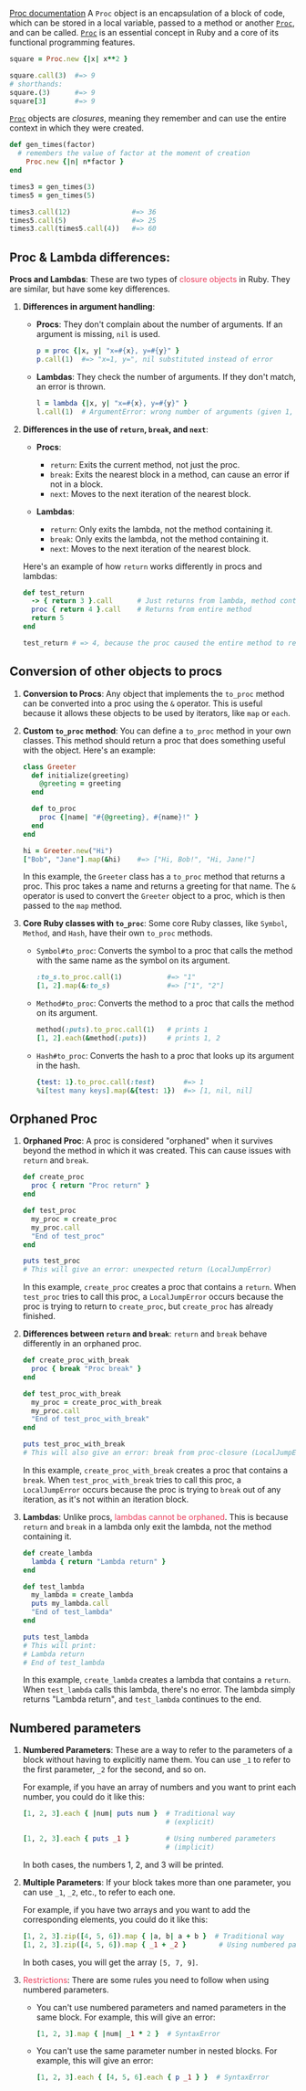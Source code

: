 [Proc documentation](https://docs.ruby-lang.org/en/3.0/Proc.html)
A `Proc` object is an encapsulation of a block of code, which can be stored in a local variable, passed to a method or another [`Proc`](https://docs.ruby-lang.org/en/3.0/Proc.html), and can be called. [`Proc`](https://docs.ruby-lang.org/en/3.0/Proc.html) is an essential concept in Ruby and a core of its functional programming features.

```rb
square = Proc.new {|x| x**2 }

square.call(3)  #=> 9
# shorthands:
square.(3)      #=> 9
square[3]       #=> 9
```

[`Proc`](https://docs.ruby-lang.org/en/3.0/Proc.html) objects are _closures_, meaning they remember and can use the entire context in which they were created.

```rb
def gen_times(factor)
  # remembers the value of factor at the moment of creation
    Proc.new {|n| n*factor } 
end

times3 = gen_times(3)
times5 = gen_times(5)

times3.call(12)               #=> 36
times5.call(5)                #=> 25
times3.call(times5.call(4))   #=> 60
```


## Proc & Lambda differences:

**Procs and Lambdas**: These are two types of <span style='color:#eb3b5a'>closure objects</span> in Ruby. They are similar, but have some key differences.

1. **Differences in argument handling**:

   - **Procs**: They don't complain about the number of arguments. If an argument is missing, `nil` is used.
     ```ruby
     p = proc {|x, y| "x=#{x}, y=#{y}" }
     p.call(1)  #=> "x=1, y=", nil substituted instead of error
     ```

   - **Lambdas**: They check the number of arguments. If they don't match, an error is thrown.
     ```ruby
     l = lambda {|x, y| "x=#{x}, y=#{y}" }
     l.call(1)  # ArgumentError: wrong number of arguments (given 1, expected 2)
     ```

2. **Differences in the use of `return`, `break`, and `next`**:

   - **Procs**:
     - `return`: Exits the current method, not just the proc.
     - `break`: Exits the nearest block in a method, can cause an error if not in a block.
     - `next`: Moves to the next iteration of the nearest block.

   - **Lambdas**:
     - `return`: Only exits the lambda, not the method containing it.
     - `break`: Only exits the lambda, not the method containing it.
     - `next`: Moves to the next iteration of the nearest block.

   Here's an example of how `return` works differently in procs and lambdas:

   ```ruby
   def test_return
     -> { return 3 }.call      # Just returns from lambda, method continues
     proc { return 4 }.call    # Returns from entire method
     return 5
   end

   test_return # => 4, because the proc caused the entire method to return
   ```


## Conversion of other objects to procs

1. **Conversion to Procs**: Any object that implements the `to_proc` method can be converted into a proc using the `&` operator. This is useful because it allows these objects to be used by iterators, like `map` or `each`.

2. **Custom `to_proc` method**: You can define a `to_proc` method in your own classes. This method should return a proc that does something useful with the object. Here's an example:

   ```ruby
   class Greeter
     def initialize(greeting)
       @greeting = greeting
     end

     def to_proc
       proc {|name| "#{@greeting}, #{name}!" }
     end
   end

   hi = Greeter.new("Hi")
   ["Bob", "Jane"].map(&hi)    #=> ["Hi, Bob!", "Hi, Jane!"]
   ```

   In this example, the `Greeter` class has a `to_proc` method that returns a proc. This proc takes a name and returns a greeting for that name. The `&` operator is used to convert the `Greeter` object to a proc, which is then passed to the `map` method.

3. **Core Ruby classes with `to_proc`**: Some core Ruby classes, like `Symbol`, `Method`, and `Hash`, have their own `to_proc` methods.

   - `Symbol#to_proc`: Converts the symbol to a proc that calls the method with the same name as the symbol on its argument.
     ```ruby
     :to_s.to_proc.call(1)           #=> "1"
     [1, 2].map(&:to_s)              #=> ["1", "2"]
     ```

   - `Method#to_proc`: Converts the method to a proc that calls the method on its argument.
     ```ruby
     method(:puts).to_proc.call(1)   # prints 1
     [1, 2].each(&method(:puts))     # prints 1, 2
     ```

   - `Hash#to_proc`: Converts the hash to a proc that looks up its argument in the hash.
     ```ruby
     {test: 1}.to_proc.call(:test)       #=> 1
     %i[test many keys].map(&{test: 1})  #=> [1, nil, nil]
     ```



## Orphaned Proc

1. **Orphaned Proc**: A proc is considered "orphaned" when it survives beyond the method in which it was created. This can cause issues with `return` and `break`.

   ```ruby
   def create_proc
     proc { return "Proc return" }
   end

   def test_proc
     my_proc = create_proc
     my_proc.call
     "End of test_proc"
   end

   puts test_proc
   # This will give an error: unexpected return (LocalJumpError)
   ```

   In this example, `create_proc` creates a proc that contains a `return`. When `test_proc` tries to call this proc, a `LocalJumpError` occurs because the proc is trying to return to `create_proc`, but `create_proc` has already finished.

2. **Differences between `return` and `break`**: `return` and `break` behave differently in an orphaned proc.

   ```ruby
   def create_proc_with_break
     proc { break "Proc break" }
   end

   def test_proc_with_break
     my_proc = create_proc_with_break
     my_proc.call
     "End of test_proc_with_break"
   end

   puts test_proc_with_break
   # This will also give an error: break from proc-closure (LocalJumpError)
   ```

   In this example, `create_proc_with_break` creates a proc that contains a `break`. When `test_proc_with_break` tries to call this proc, a `LocalJumpError` occurs because the proc is trying to `break` out of any iteration, as it's not within an iteration block.

3. **Lambdas**: Unlike procs, <span style='color:#eb3b5a'>lambdas cannot be orphaned</span>. This is because `return` and `break` in a lambda only exit the lambda, not the method containing it.

   ```ruby
   def create_lambda
     lambda { return "Lambda return" }
   end

   def test_lambda
     my_lambda = create_lambda
     puts my_lambda.call
     "End of test_lambda"
   end

   puts test_lambda
   # This will print:
   # Lambda return
   # End of test_lambda
   ```

   In this example, `create_lambda` creates a lambda that contains a `return`. When `test_lambda` calls this lambda, there's no error. The lambda simply returns "Lambda return", and `test_lambda` continues to the end.



## Numbered parameters

1. **Numbered Parameters**: These are a way to refer to the parameters of a block without having to explicitly name them. You can use `_1` to refer to the first parameter, `_2` for the second, and so on.

   For example, if you have an array of numbers and you want to print each number, you could do it like this:

   ```ruby
   [1, 2, 3].each { |num| puts num }  # Traditional way 
									  # (explicit)
   
   [1, 2, 3].each { puts _1 }         # Using numbered parameters
									  # (implicit)
   ```

   In both cases, the numbers 1, 2, and 3 will be printed.

2. **Multiple Parameters**: If your block takes more than one parameter, you can use `_1`, `_2`, etc., to refer to each one.

   For example, if you have two arrays and you want to add the corresponding elements, you could do it like this:

   ```ruby
   [1, 2, 3].zip([4, 5, 6]).map { |a, b| a + b }  # Traditional way
   [1, 2, 3].zip([4, 5, 6]).map { _1 + _2 }        # Using numbered parameters
   ```

   In both cases, you will get the array `[5, 7, 9]`.

3. <span style='color:#eb3b5a'>Restrictions</span>: There are some rules you need to follow when using numbered parameters.

   - You can't use numbered parameters and named parameters in the same block. For example, this will give an error:

     ```ruby
     [1, 2, 3].map { |num| _1 * 2 }  # SyntaxError
     ```

   - You can't use the same parameter number in nested blocks. For example, this will give an error:

     ```ruby
     [1, 2, 3].each { [4, 5, 6].each { p _1 } }  # SyntaxError
     ```


